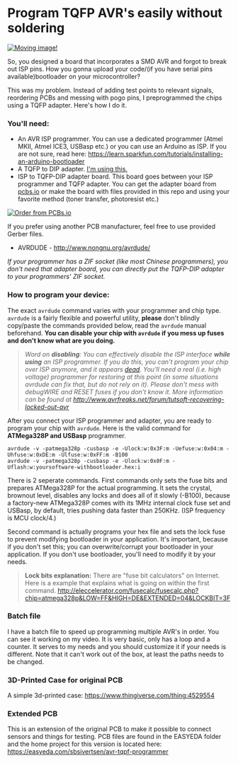 Program TQFP AVR's easily without soldering
=====================

[![Moving image!](https://img.youtube.com/vi/9b8XTmfmTiI/0.jpg)](https://www.youtube.com/watch?v=9b8XTmfmTiI)

So, you designed a board that incorporates a SMD AVR and forgot to break out ISP pins. How you gonna upload your code/(if you have serial pins available)bootloader on your microcontroller?

This was my problem. Instead of adding test points to relevant signals, reordering PCBs and messing with pogo pins, I preprogrammed the chips using a TQFP adapter. Here's how I do it.

### You'll need:
- An AVR ISP programmer. You can use a dedicated programmer (Atmel MKII, Atmel ICE3, USBasp etc.) or you can use an Arduino as ISP. If you are not sure, read here: https://learn.sparkfun.com/tutorials/installing-an-arduino-bootloader
- A TQFP to DIP adapter. [I'm using this.](https://www.aliexpress.com/item/Free-shipping-Chip-programmer-TQFP32-QFP32-LQFP32-TO-DIP28-adapter-socket-support-ATMEGA8-series-TL866A-TL866CS/1969735009.html?aff_platform=ae-aff-deeplink&cpt=1499865009701&sk=UznmeyJee&aff_trace_key=a9dd8dea9e4f4ac5bc85a772afb82508-1499865009701-08514-UznmeyJee)
- ISP to TQFP-DIP adapter board. This board goes between your ISP programmer and TQFP adapter. You can get the adapter board from [pcbs.io](https://PCBs.io/share/r1D3D) or make the board with files provided in this repo and using your favorite method (toner transfer, photoresist etc.)

<a href="https://PCBs.io/share/r1D3D"><img src="https://s3.amazonaws.com/pcbs.io/share.png" alt="Order from PCBs.io"></img></a>

If you prefer using another PCB manufacturer, feel free to use provided Gerber files.
- AVRDUDE - http://www.nongnu.org/avrdude/

_If your programmer has a ZIF socket (like most Chinese programmers), you don't need that adapter board, you can directly put the TQFP-DIP adapter to your programmers' ZIF socket._    

### How to program your device:
The exact `avrdude` command varies with your programmer and chip type. `avrdude` is a fairly flexible and powerful utility, **please** don't blindly copy/paste the commands provided below, read the `avrdude` manual beforehand. **You can disable your chip with `avrdude` if you mess up fuses and don't know what are you doing.**

>*Word on __disabling__: You can effectively disable the ISP interface **while using** an ISP programmer. If you do this, you can't program your chip over ISP anymore, and it appears [dead](https://hydra-media.cursecdn.com/dota2.gamepedia.com/b/b6/Chatwheel_all_dead.wav). You'll need a real (i.e. high voltage) programmer for restoring at this point (in some situations avrdude can fix that, but do not rely on it). Please don't mess with debugWIRE and RESET fuses if you don't know it. More information can be found at http://www.avrfreaks.net/forum/tutsoft-recovering-locked-out-avr*

After you connect your ISP programmer and adapter, you are ready to program your chip with `avrdude`.
Here is the valid command for **ATMega328P and USBasp** programmer.
```
avrdude -v -patmega328p -cusbasp -e -Ulock:w:0x3F:m -Uefuse:w:0x04:m -Uhfuse:w:0xDE:m -Ulfuse:w:0xFF:m -B100
avrdude -v -patmega328p -cusbasp -e -Ulock:w:0x0F:m -Uflash:w:yoursoftware-withbootloader.hex:i
```

There is 2 seperate commands. First commands only sets the fuse bits and prepares ATMega328P for the actual programming. It sets the crystal, brownout level, disables any locks and does all of it slowly (-B100), because a factory-new ATMega328P comes with its 1MHz internal clock fuse set and USBasp, by default, tries pushing data faster than 250KHz. (ISP frequency is MCU clock/4.) 

Second command is actually programs your hex file and sets the lock fuse to prevent modifying bootloader in your application. It's important, because if you don't set this; you can overwrite/corrupt your bootloader in your application. If you don't use bootloader, you'll need to modify it by your needs.

>**Lock bits explanation:**
There are "fuse bit calculators" on Internet. Here is a example that explains what is going on within the first command. 
http://eleccelerator.com/fusecalc/fusecalc.php?chip=atmega328p&LOW=FF&HIGH=DE&EXTENDED=04&LOCKBIT=3F

### Batch file
I have a batch file to speed up programming multiple AVR's in order. You can see it working on my video. It is very basic, only has a loop and a counter. It serves to my needs and you should customize it if your needs is different. Note that it can't work out of the box, at least the paths needs to be changed.

### 3D-Printed Case for original PCB
A simple 3d-printed case: https://www.thingiverse.com/thing:4529554

### Extended PCB
This is an extension of the original PCB to make it possible to connect sensors and things for testing. PCB files are found in the EASYEDA folder and the home project for this version is located here: https://easyeda.com/sbsivertsen/avr-tqpf-programmer
